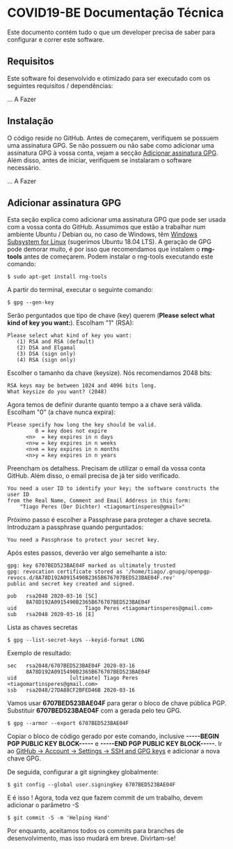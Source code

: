 # COVID19-BE Documentação Técnica

Este documento contém tudo o que um developer precisa de saber para configurar e correr este software.

## Requisitos

Este software foi desenvolvido e otimizado para ser executado com os seguintes requisitos / dependências:

... A Fazer

## Instalação

O código reside no GitHub. Antes de começarem, verifiquem se possuem uma assinatura GPG. Se não possuem ou não sabe como adicionar uma assinatura GPG à vossa conta, vejam a secção [Adicionar assinatura GPG](#adicionar-assinatura-gpg). Além disso, antes de iniciar, verifiquem se instalaram o software necessário.

... A Fazer

## Adicionar assinatura GPG

Esta seção explica como adicionar uma assinatura GPG que pode ser usada com a vossa conta do GitHub. Assumimos que estão a trabalhar num ambiente Ubuntu / Debian ou, no caso de Windows, têm [Windows Subsystem for Linux](https://docs.microsoft.com/en-us/windows/wsl/install-win10) (sugerimos Ubuntu 18.04 LTS). A geração de GPG pode demorar muito, é por isso que recomendamos que instalem o **rng-tools** antes de começarem. Podem instalar o rng-tools executando este comando:

```commandline
$ sudo apt-get install rng-tools
```

A partir do terminal, executar o seguinte comando:

```commandline
$ gpg --gen-key
```

Serão perguntados que tipo de chave (key) querem (**Please select what kind of key you want:**). Escolham "1" (RSA):

```commandline
Please select what kind of key you want:
   (1) RSA and RSA (default)
   (2) DSA and Elgamal
   (3) DSA (sign only)
   (4) RSA (sign only)
```

Escolher o tamanho da chave (keysize). Nós recomendamos 2048 bits:

```commandline
RSA keys may be between 1024 and 4096 bits long.
What keysize do you want? (2048)
```

Agora temos de definir durante quanto tempo a a chave será válida. Escolham "0" (a chave nunca expira):

```commandline
Please specify how long the key should be valid.
         0 = key does not expire
      <n>  = key expires in n days
      <n>w = key expires in n weeks
      <n>m = key expires in n months
      <n>y = key expires in n years
```

Preencham os detalhess. Precisam de utilizar o email da vossa conta GitHub. Além disso, o email precisa de já ter sido verificado.

```commandline
You need a user ID to identify your key; the software constructs the user ID
from the Real Name, Comment and Email Address in this form:
    "Tiago Peres (Der Dichter) <tiagomartinsperes@gmail>"
```

Próximo passo é escolher a Passphrase para proteger a chave secreta. Introduzam a passphrase quando perguntados:

```commandline
You need a Passphrase to protect your secret key.
```

Após estes passos, deverão ver algo semelhante a isto:

```commandline
gpg: key 6707BED523BAE04F marked as ultimately trusted
gpg: revocation certificate stored as '/home/tiago/.gnupg/openpgp-revocs.d/8A78D192A0915490B2365B676707BED523BAE04F.rev'
public and secret key created and signed.

pub   rsa2048 2020-03-16 [SC]
      8A78D192A0915490B2365B676707BED523BAE04F
uid                      Tiago Peres <tiagomartinsperes@gmail.com>
sub   rsa2048 2020-03-16 [E]
```

Lista as chaves secretas

```commandline
$ gpg --list-secret-keys --keyid-format LONG
```

Exemplo de resultado:

```commandline
sec   rsa2048/6707BED523BAE04F 2020-03-16
      8A78D192A0915490B2365B676707BED523BAE04F
uid                 [ultimate] Tiago Peres <tiagomartinsperes@gmail.com>
ssb   rsa2048/27DA88CF2BFED46B 2020-03-16
```

Vamos usar **6707BED523BAE04F** para gerar o bloco de chave pública PGP. Substituir **6707BED523BAE04F** com a gerada pelo teu GPG. 

```commandline
$ gpg --armor --export 6707BED523BAE04F
```

Copiar o bloco de código gerado por este comando, inclusive **-----BEGIN PGP PUBLIC KEY BLOCK-----** e 
**-----END PGP PUBLIC KEY BLOCK-----**. Ir ao [GitHub -> Account -> Settings -> SSH and GPG keys](https://github.com/settings/keys) 
e adicionar a nova chave GPG.

De seguida, configurar a git signingkey globalmente:

```commandline
$ git config --global user.signingkey 6707BED523BAE04F
```

E é isso ! Agora, toda vez que fazem commit de um trabalho, devem adicionar o parâmetro -S

```commandline
$ git commit -S -m 'Helping Hand'
```

Por enquanto, aceitamos todos os commits para branches de desenvolvimento, mas isso mudará em breve. Divirtam-se!

